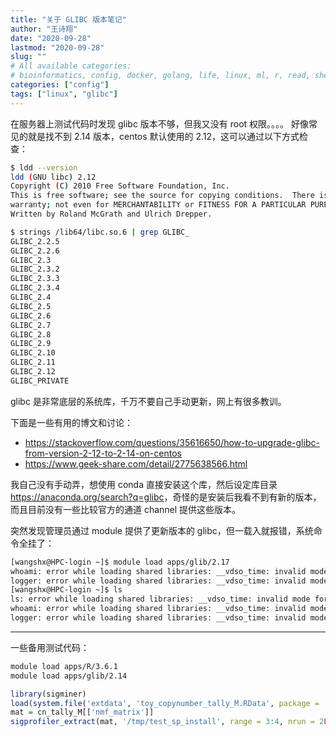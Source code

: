 ```yaml
---
title: "关于 GLIBC 版本笔记"
author: "王诗翔"
date: "2020-09-28"
lastmod: "2020-09-28"
slug: ""
# All available categories:
# bioinformatics, config, docker, golang, life, linux, ml, r, read, shell, thinking
categories: ["config"]
tags: ["linux", "glibc"]
---
```


在服务器上测试代码时发现 glibc 版本不够，但我又没有 root 权限。。。。
好像常见的就是找不到 2.14 版本，centos 默认使用的 2.12，这可以通过以下方式检查：

```sh
$ ldd --version
ldd (GNU libc) 2.12
Copyright (C) 2010 Free Software Foundation, Inc.
This is free software; see the source for copying conditions.  There is NO
warranty; not even for MERCHANTABILITY or FITNESS FOR A PARTICULAR PURPOSE.
Written by Roland McGrath and Ulrich Drepper.

$ strings /lib64/libc.so.6 | grep GLIBC_
GLIBC_2.2.5
GLIBC_2.2.6
GLIBC_2.3
GLIBC_2.3.2
GLIBC_2.3.3
GLIBC_2.3.4
GLIBC_2.4
GLIBC_2.5
GLIBC_2.6
GLIBC_2.7
GLIBC_2.8
GLIBC_2.9
GLIBC_2.10
GLIBC_2.11
GLIBC_2.12
GLIBC_PRIVATE
```

glibc 是非常底层的系统库，千万不要自己手动更新，网上有很多教训。

下面是一些有用的博文和讨论：

- <https://stackoverflow.com/questions/35616650/how-to-upgrade-glibc-from-version-2-12-to-2-14-on-centos>
- <https://www.geek-share.com/detail/2775638566.html>

我自己没有手动弄，想使用 conda 直接安装这个库，然后设定库目录 <https://anaconda.org/search?q=glibc>，奇怪的是安装后我看不到有新的版本，而且目前没有一些比较官方的通道 channel 提供这些版本。

突然发现管理员通过 module 提供了更新版本的 glibc，但一载入就报错，系统命令全挂了：

```sh
[wangshx@HPC-login ~]$ module load apps/glib/2.17
whoami: error while loading shared libraries: __vdso_time: invalid mode for dlopen(): Invalid argument
logger: error while loading shared libraries: __vdso_time: invalid mode for dlopen(): Invalid argument
[wangshx@HPC-login ~]$ ls
ls: error while loading shared libraries: __vdso_time: invalid mode for dlopen(): Invalid argument
whoami: error while loading shared libraries: __vdso_time: invalid mode for dlopen(): Invalid argument
logger: error while loading shared libraries: __vdso_time: invalid mode for dlopen(): Invalid argument
```

---

一些备用测试代码：

```sh
module load apps/R/3.6.1
module load apps/glib/2.14
```

```r
library(sigminer)
load(system.file('extdata', 'toy_copynumber_tally_M.RData', package = 'sigminer', mustWork = TRUE))
mat = cn_tally_M[['nmf_matrix']]
sigprofiler_extract(mat, '/tmp/test_sp_install', range = 3:4, nrun = 2L, use_conda = TRUE)
```
